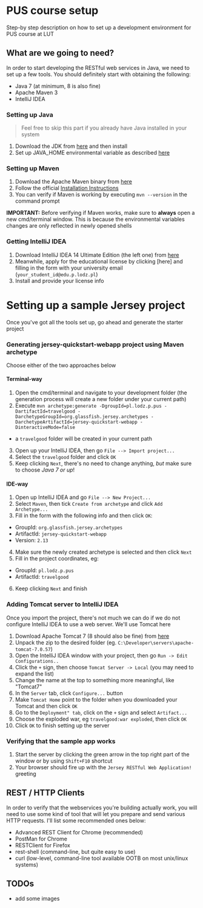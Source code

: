 # PUS course setup

Step-by step description on how to set up a development environment for PUS course at LUT


## What are we going to need?

In order to start developing the RESTful web services in Java, we need to set up a few tools. You should definitely start with obtaining the following:
* Java 7 (at minimum, 8 is also fine)
* Apache Maven 3
* IntelliJ IDEA

### Setting up Java
> Feel free to skip this part if you already have Java installed in your system

1. Download the JDK from [here](http://www.oracle.com/technetwork/java/javase/downloads/jdk8-downloads-2133151.html) and then install 
2. Set up JAVA_HOME environmental variable as described [here](http://www.wikihow.com/Set-Java-Home)


### Setting up Maven
1. Download the Apache Maven binary from [here](http://ftp.ps.pl/pub/apache/maven/maven-3/3.2.3/binaries/apache-maven-3.2.3-bin.zip)
2. Follow the official [Installation Instructions](http://maven.apache.org/download.cgi#Installation_Instructions)
3. You can verify if Maven is working by executing `mvn --version` in the command prompt

**IMPORTANT:** Before verifying if Maven works, make sure to **always** open a new cmd/terminal window. This is because the environmental variables changes are only reflected in newly opened shells

### Getting IntelliJ IDEA

1. Download IntelliJ IDEA 14 Ultimate Edition (the left one) from [here](https://www.jetbrains.com/idea/download/)
2. Meanwhile, apply for the educational license by clicking [here] and filling in the form with your university email (`your_student_id@edu.p.lodz.pl`)
3. Install and provide your license info

# Setting up a sample Jersey project

Once you've got all the tools set up, go ahead and generate the starter project

### Generating jersey-quickstart-webapp project using Maven archetype

Choose either of the two approaches below

#### Terminal-way
1. Open the cmd/terminal and navigate to your development folder (the generation process will create a new folder under your current path)
2. Execute `mvn archetype:generate -DgroupId=pl.lodz.p.pus -DartifactId=travelgood -DarchetypeGroupId=org.glassfish.jersey.archetypes -DarchetypeArtifactId=jersey-quickstart-webapp -DinteractiveMode=false`
* a `travelgood` folder will be created in your current path
3. Open up your IntelliJ IDEA, then go `File --> Import project...`
4. Select the `travelgood` folder and click `OK`
5. Keep clicking `Next`, there's no need to change anything, *but* make sure to choose *Java 7 or up*!

#### IDE-way
1. Open up IntelliJ IDEA and go `File --> New Project...`
2. Select `Maven`, then tick `Create from archetype` and click `Add Archetype...`
3. Fill in the form with the following info and then click `OK`:
* GroupId: `org.glassfish.jersey.archetypes`
* ArtifactId: `jersey-quickstart-webapp`
* Version: `2.13`
4. Make sure the newly created archetype is selected and then click `Next`
5. Fill in the project coordinates, eg:
* GroupId: `pl.lodz.p.pus`
* ArtifactId: `travelgood`
6. Keep clicking `Next` and finish

### Adding Tomcat server to IntelliJ IDEA

Once you import the project, there's not much we can do if we do not configure IntelliJ IDEA to use a web server. We'll use Tomcat here

1. Download Apache Tomcat 7 (8 should also be fine) from [here](http://ftp.ps.pl/pub/apache/tomcat/tomcat-7/v7.0.57/bin/apache-tomcat-7.0.57.zip)
2. Unpack the zip to the desired folder (eg. `C:\Developer\servers\apache-tomcat-7.0.57`)
3. Open the IntelliJ IDEA window with your project, then go `Run -> Edit Configurations..`
4. Click the `+` sign, then choose `Tomcat Server -> Local` (you may need to expand the list)
5. Change the name at the top to something more meaningful, like "Tomcat7"
6. In the `Server` tab, click `Configure...` button
7. Make `Tomcat Home` point to the folder when you downloaded your Tomcat and then click `OK`
8. Go to the `Deployment" tab`, click on the `+` sign and select `Artifact...`
9. Choose the exploded war, eg `travelgood:war exploded`, then click `OK`
10. Click `OK` to finish setting up the server

### Verifying that the sample app works

1. Start the server by clicking the green arrow in the top right part of the window or by using `Shift+F10` shortcut
2. Your browser should fire up with the `Jersey RESTful Web Application!` greeting

## REST / HTTP Clients

In order to verify that the webservices you're building actually work, you will need to use some kind of tool that will let you prepare and send various HTTP requests. I'll list some recommended ones below:
* Advanced REST Client for Chrome (recommended)
* PostMan for Chrome
* RESTClient for Firefox
* rest-shell (command-line, but quite easy to use)
* curl (low-level, command-line tool available OOTB on most unix/linux systems)


## TODOs
* add some images








